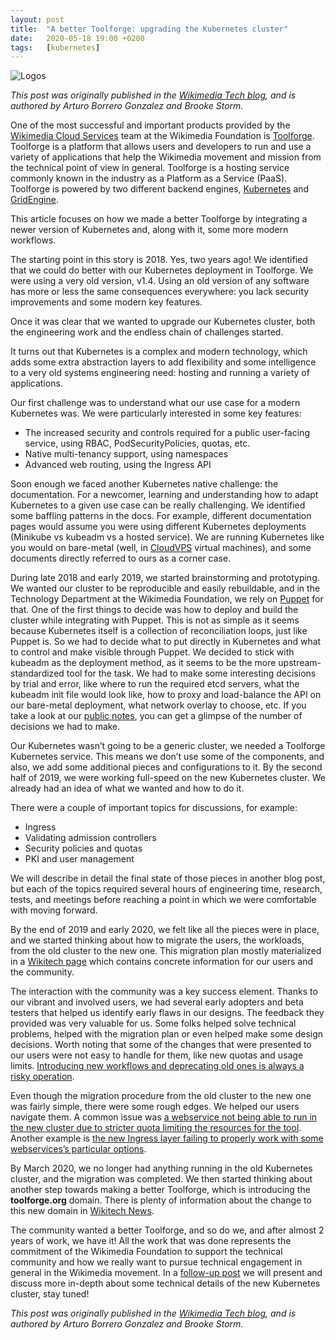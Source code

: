 ```yaml
---
layout: post
title:  "A better Toolforge: upgrading the Kubernetes cluster"
date:   2020-05-18 19:00 +0200
tags:	[kubernetes]
---
```


![Logos][logos]

_This post was originally published in the [Wikimedia Tech blog][origin], and
is authored by Arturo Borrero Gonzalez and Brooke Storm._

One of the most successful and important products provided by the [Wikimedia
Cloud Services][wmcs] team at the Wikimedia Foundation is
[Toolforge][toolforge]. Toolforge is a platform that allows users and
developers to run and use a variety of applications that help the Wikimedia
movement and mission from the technical point of view in general. Toolforge is
a hosting service commonly known in the industry as a Platform as a Service
(PaaS). Toolforge is powered by two different backend engines,
[Kubernetes][k8s] and [GridEngine][sge]. 

<!--more-->

This article focuses on how we made a better Toolforge by integrating a newer
version of Kubernetes and, along with it, some more modern workflows.

The starting point in this story is 2018. Yes, two years ago! We identified
that we could do better with our Kubernetes deployment in Toolforge. We were
using a very old version, v1.4. Using an old version of any software has more
or less the same consequences everywhere: you lack security improvements and
some modern key features.

Once it was clear that we wanted to upgrade our Kubernetes cluster, both the
engineering work and the endless chain of challenges started.

It turns out that Kubernetes is a complex and modern technology, which adds
some extra abstraction layers to add flexibility and some intelligence to a
very old systems engineering need: hosting and running a variety of
applications. 

Our first challenge was to understand what our use case for a modern Kubernetes
was. We were particularly interested in some key features:

* The increased security and controls required for a public user-facing
service, using RBAC, PodSecurityPolicies, quotas, etc.
* Native multi-tenancy support, using namespaces
* Advanced web routing, using the Ingress API

Soon enough we faced another Kubernetes native challenge: the documentation.
For a newcomer, learning and understanding how to adapt Kubernetes to a given
use case can be really challenging. We identified some baffling patterns in the
docs. For example, different documentation pages would assume you were using
different Kubernetes deployments (Minikube vs kubeadm vs a hosted service). We
are running Kubernetes like you would on bare-metal (well, in
[CloudVPS][cloudvps] virtual machines), and some documents directly referred to
ours as a corner case.

During late 2018 and early 2019, we started brainstorming and prototyping. We
wanted our cluster to be reproducible and easily rebuildable, and in the
Technology Department at the Wikimedia Foundation, we rely on [Puppet][puppet]
for that.
One of the first things to decide was how to deploy and build the cluster while
integrating with Puppet. This is not as simple as it seems because Kubernetes
itself is a collection of reconciliation loops, just like Puppet is. So we had
to decide what to put directly in Kubernetes and what to control and make
visible through Puppet. We decided to stick with kubeadm as the deployment
method, as it seems to be the more upstream-standardized tool for the task. We
had to make some interesting decisions by trial and error, like where to run
the required etcd servers, what the kubeadm init file would look like, how to
proxy and load-balance the API on our bare-metal deployment, what network
overlay to choose, etc. If you take a look at our [public notes][notes], you
can get a glimpse of the number of decisions we had to make.

Our Kubernetes wasn’t going to be a generic cluster, we needed a Toolforge
Kubernetes service. This means we don’t use some of the components, and also,
we add some additional pieces and configurations to it. By the second half of
2019, we were working full-speed on the new Kubernetes cluster. We already had
an idea of what we wanted and how to do it. 

There were a couple of important topics for discussions, for example:

* Ingress
* Validating admission controllers
* Security policies and quotas
* PKI and user management

We will describe in detail the final state of those pieces in another blog
post, but each of the topics required several hours of engineering time,
research, tests, and meetings before reaching a point in which we were
comfortable with moving forward.

By the end of 2019 and early 2020, we felt like all the pieces were in place,
and we started thinking about how to migrate the users, the workloads, from the
old cluster to the new one. This migration plan mostly materialized in a
[Wikitech page][migration] which contains concrete information for our users
and the community.

The interaction with the community was a key success element. Thanks to our
vibrant and involved users, we had several early adopters and beta testers that
helped us identify early flaws in our designs. The feedback they provided was
very valuable for us. Some folks helped solve technical problems, helped with
the migration plan or even helped make some design decisions. Worth noting that
some of the changes that were presented to our users were not easy to handle
for them, like new quotas and usage limits. [Introducing new workflows and
deprecating old ones is always a risky operation][xkcd].

Even though the migration procedure from the old cluster to the new one was
fairly simple, there were some rough edges. We helped our users navigate them.
A common issue was [a webservice not being able to run in the new cluster due
to stricter quota limiting the resources for the tool][quota]. Another example
is [the new Ingress layer failing to properly work with some webservices’s
particular options][ingress].

By March 2020, we no longer had anything running in the old Kubernetes cluster,
and the migration was completed. We then started thinking about another step
towards making a better Toolforge, which is introducing the **toolforge.org**
domain. There is plenty of information about the change to this new domain in
[Wikitech News][domain].

The community wanted a better Toolforge, and so do we, and after almost 2 years
of work, we have it!  All the work that was done represents the commitment of
the Wikimedia Foundation to support the technical community and how we really
want to pursue technical engagement in general in the Wikimedia movement. In a
[follow-up post][next] we will present and discuss more in-depth about some technical
details of the new Kubernetes cluster, stay tuned!

_This post was originally published in the [Wikimedia Tech blog][origin], and
is authored by Arturo Borrero Gonzalez and Brooke Storm._

[wmcs]:		https://wikitech.wikimedia.org/wiki/Help:Cloud_Services_Introduction
[toolforge]:	https://wikitech.wikimedia.org/wiki/Portal:Toolforge/About_Toolforge
[k8s]:		https://kubernetes.io/docs/concepts/overview/what-is-kubernetes/
[sge]:		https://en.wikipedia.org/wiki/Oracle_Grid_Engine
[cloudvps]:	https://wikitech.wikimedia.org/wiki/Portal:Cloud_VPS
[puppet]:	https://wikitech.wikimedia.org/wiki/Puppet
[notes]:	https://wikitech.wikimedia.org/wiki/Portal:Toolforge/Admin/Kubernetes/2020_Kubernetes_cluster_rebuild_plan_notes
[migration]:	https://wikitech.wikimedia.org/wiki/News/2020_Kubernetes_cluster_migration
[xkcd]:		https://xkcd.com/1172/
[quota]:	https://phabricator.wikimedia.org/T243580
[ingress]:	https://phabricator.wikimedia.org/T245426
[domain]:	https://wikitech.wikimedia.org/wiki/News/Toolforge.org
[origin]:	https://techblog.wikimedia.org/2020/05/18/a-better-toolforge-upgrading-the-kubernetes-cluster/
[logos]:	{{site.url}}/assets/toolforge_kubernetes_post_800x400.png
[next]:		{{site.url}}/2020/06/15/toolforge-k8s-part2.html
